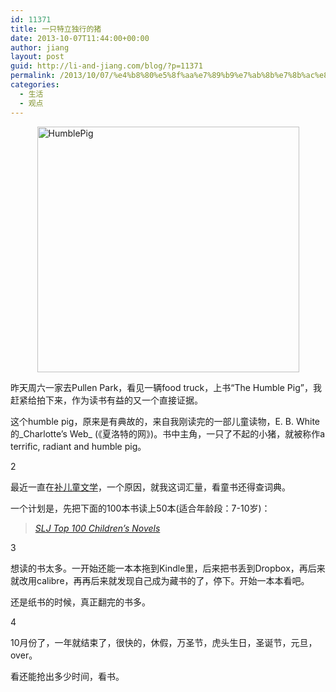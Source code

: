 ```yaml
---
id: 11371
title: 一只特立独行的猪
date: 2013-10-07T11:44:00+00:00
author: jiang
layout: post
guid: http://li-and-jiang.com/blog/?p=11371
permalink: /2013/10/07/%e4%b8%80%e5%8f%aa%e7%89%b9%e7%ab%8b%e7%8b%ac%e8%a1%8c%e7%9a%84%e7%8c%aa-2/
categories:
  - 生活
  - 观点
---
```

[<img style="background-image: none; border-bottom: 0px; border-left: 0px; padding-left: 0px; padding-right: 0px; display: block; float: none; margin-left: auto; border-top: 0px; margin-right: auto; border-right: 0px; padding-top: 0px" title="HumblePig" border="0" alt="HumblePig" src="http://jiangtanghu.com/cn/wp-content/uploads/2013/10/HumblePig_thumb.png" width="419" height="393" />](http://jiangtanghu.com/cn/wp-content/uploads/2013/10/HumblePig.png)

昨天周六一家去Pullen Park，看见一辆food truck，上书“The Humble Pig”，我赶紧给拍下来，作为读书有益的又一个直接证据。

这个humble pig，原来是有典故的，来自我刚读完的一部儿童读物，E. B. White的_Charlotte&#8217;s Web_ (《夏洛特的网》)。书中主角，一只了不起的小猪，就被称作a terrific, radiant and humble pig。

2

最近一直在[补儿童文学](http://li-and-jiang.com/blog/2013/06/16/children-literature/)，一个原因，就我这词汇量，看童书还得查词典。

一个计划是，先把下面的100本书读上50本(适合年龄段：7-10岁)：

> _[SLJ Top 100 Children’s Novels](http://blogs.slj.com/afuse8production/2012/07/07/top-100-chapter-book-poll-results/)_ 

3

想读的书太多。一开始还能一本本拖到Kindle里，后来把书丢到Dropbox，再后来就改用calibre，再再后来就发现自己成为藏书的了，停下。开始一本本看吧。

还是纸书的时候，真正翻完的书多。

4

10月份了，一年就结束了，很快的，休假，万圣节，虎头生日，圣诞节，元旦，over。

看还能抢出多少时间，看书。